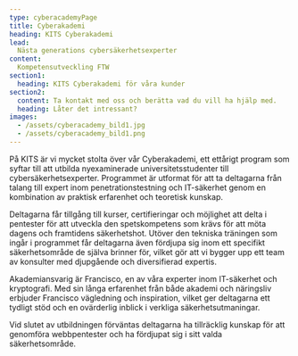 ```yaml
---
type: cyberacademyPage
title: Cyberakademi
heading: KITS Cyberakademi
lead:
  Nästa generations cybersäkerhetsexperter
content:
  Kompetensutveckling FTW
section1:
  heading: KITS Cyberakademi för våra kunder
section2:
  content: Ta kontakt med oss och berätta vad du vill ha hjälp med.
  heading: Låter det intressant?
images:
  - /assets/cyberacademy_bild1.jpg
  - /assets/cyberacademy_bild1.png
---
```

  På KITS är vi mycket stolta över vår Cyberakademi, ett ettårigt program som syftar till att utbilda nyexaminerade universitetsstudenter till cybersäkerhetsexperter. Programmet är utformat för att ta deltagarna från talang till expert inom penetrationstestning och IT-säkerhet genom en kombination av praktisk erfarenhet och teoretisk kunskap.
  
  Deltagarna får tillgång till kurser, certifieringar och möjlighet att delta i pentester för att utveckla den spetskompetens som krävs för att möta dagens och framtidens säkerhetshot. Utöver den tekniska träningen som ingår i programmet får deltagarna även fördjupa sig inom ett specifikt säkerhetsområde de själva brinner för, vilket gör att vi bygger upp ett team av konsulter med djupgående och diversifierad expertis.
  
  Akademiansvarig är Francisco, en av våra experter inom IT-säkerhet och kryptografi. Med sin långa erfarenhet från både akademi och näringsliv erbjuder Francisco vägledning och inspiration, vilket ger deltagarna ett tydligt stöd och en ovärderlig inblick i verkliga säkerhetsutmaningar.
  
  Vid slutet av utbildningen förväntas deltagarna ha tillräcklig kunskap för att genomföra webbpentester och ha fördjupat sig i sitt valda säkerhetsområde.
